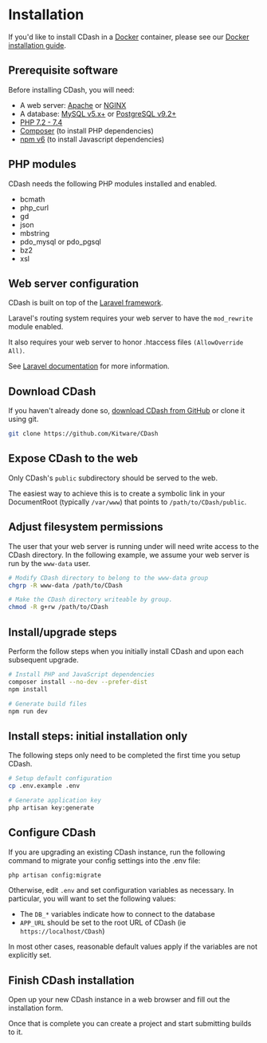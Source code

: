 # Installation

If you'd like to install CDash in a [Docker](https://www.docker.com) container, please see our
[Docker installation guide](docs/docker.md).

## Prerequisite software

Before installing CDash, you will need:

- A web server: [Apache](https://httpd.apache.org) or [NGINX](https://www.nginx.com)
- A database: [MySQL v5.x+](https://www.mysql.com) or [PostgreSQL v9.2+](https://www.postgresql.org)
- [PHP 7.2 - 7.4](https://www.php.net)
- [Composer](https://getcomposer.org) (to install PHP dependencies)
- [npm v6](https://www.npmjs.com/) (to install Javascript dependencies)

## PHP modules

CDash needs the following PHP modules installed and enabled.

- bcmath
- php_curl
- gd
- json
- mbstring
- pdo_mysql or pdo_pgsql
- bz2
- xsl

## Web server configuration

CDash is built on top of the [Laravel framework](https://laravel.com).

Laravel's routing system requires your web server to have the `mod_rewrite` module enabled.

It also requires your web server to honor .htaccess files `(AllowOverride All)`.

See [Laravel documentation](https://laravel.com/docs/6.x/installation#pretty-urls) for more information.

## Download CDash

If you haven't already done so, [download CDash from GitHub](https://github.com/Kitware/CDash/releases) or clone it using git.

```bash
git clone https://github.com/Kitware/CDash
```

## Expose CDash to the web

Only CDash's `public` subdirectory  should be served to the web.

The easiest way to achieve this is to create a symbolic link in your DocumentRoot
(typically `/var/www`) that points to `/path/to/CDash/public`.

## Adjust filesystem permissions

The user that your web server is running under will need write access to the CDash directory.
In the following example, we assume your web server is run by the `www-data` user.

```bash
# Modify CDash directory to belong to the www-data group
chgrp -R www-data /path/to/CDash

# Make the CDash directory writeable by group.
chmod -R g+rw /path/to/CDash
```

## Install/upgrade steps

Perform the follow steps when you initially install CDash and upon each subsequent upgrade.

```bash
# Install PHP and JavaScript dependencies
composer install --no-dev --prefer-dist
npm install

# Generate build files
npm run dev
```

## Install steps: initial installation only

The following steps only need to be completed the first time you setup CDash.

```bash
# Setup default configuration
cp .env.example .env

# Generate application key
php artisan key:generate
```

## Configure CDash

If you are upgrading an existing CDash instance, run the following command to migrate
your config settings into the .env file:

```bash
php artisan config:migrate
```

Otherwise, edit `.env` and set configuration variables as necessary.
In particular, you will want to set the following values:
* The `DB_*` variables indicate how to connect to the database
* `APP_URL` should be set to the root URL of CDash (ie `https://localhost/CDash`)

In most other cases, reasonable default values apply if the variables are not explicitly set.

## Finish CDash installation

Open up your new CDash instance in a web browser and fill out the installation form.

Once that is complete you can create a project and start submitting builds to it.
